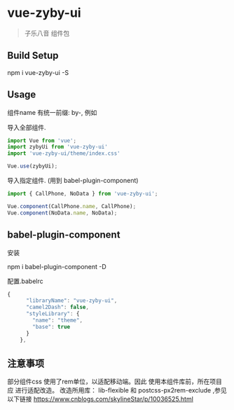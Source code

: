 # vue-zyby-ui

> 子乐八音 组件包


## Build Setup

npm i vue-zyby-ui -S

## Usage
组件name 有统一前缀: by-, 例如<by-no-data></by-no-data>

导入全部组件.

```javascript
import Vue from 'vue';
import zybyUi from 'vue-zyby-ui'
import 'vue-zyby-ui/theme/index.css'

Vue.use(zybyUi);
```

导入指定组件. (用到 babel-plugin-component)
```javascript
import { CallPhone, NoData } from 'vue-zyby-ui';

Vue.component(CallPhone.name, CallPhone);
Vue.component(NoData.name, NoData);
```


## babel-plugin-component

安装

npm i babel-plugin-component -D

配置.babelrc
```javascript
{
      "libraryName": "vue-zyby-ui",
      "camel2Dash": false,
      "styleLibrary": {
        "name": "theme",
        "base": true
      }
    },
```
## 注意事项
部分组件css 使用了rem单位，以适配移动端。因此 使用本组件库前，所在项目应 进行适配改造。
改造所用库：
lib-flexible  和 postcss-px2rem-exclude ,参见以下链接
	https://www.cnblogs.com/skylineStar/p/10036525.html

